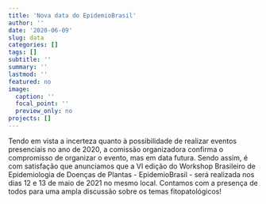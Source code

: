 ```yaml
---
title: 'Nova data do EpidemioBrasil'
author: ''
date: '2020-06-09'
slug: data
categories: []
tags: []
subtitle: ''
summary: ''
lastmod: ''
featured: no
image:
  caption: ''
  focal_point: ''
  preview_only: no
projects: []
---
```


Tendo em vista a incerteza quanto à possibilidade de realizar eventos presenciais no ano de 2020, a comissão organizadora confirma o compromisso de organizar o evento, mas em data futura. Sendo assim, é com satisfação que anunciamos que a VI edição do Workshop  Brasileiro de Epidemiologia de Doenças de Plantas - EpidemioBrasil - será realizada nos dias 12 e 13 de maio de 2021 no mesmo local. Contamos com a presença de todos para uma ampla discussão sobre os temas fitopatológicos!    <br><br>

<BR>


